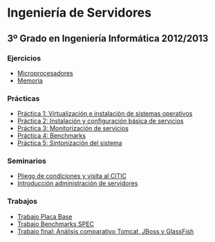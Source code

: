 Ingeniería de Servidores
=========================================
3º Grado en Ingeniería Informática 2012/2013
--------------------------------------------

### Ejercicios
* [Microprocesadores](ejercicios/01_microprocesadores.md)
* [Memoria](ejercicios/02_memoria.md)

### Prácticas
* [Práctica 1: Virtualización e instalación de sistemas operativos](practicas/practica_01/README.md)
* [Práctica 2: Instalación y configuración básica de servicios](practicas/practica_02/README.md)
* [Práctica 3: Monitorización de servicios](practicas/practica_03/README.md)
* [Práctica 4: Benchmarks](practicas/practica_04/README.md)
* [Práctica 5: Sintonización del sistema](practicas/practica_05/README.md)

### Seminarios
* [Pliego de condiciones y visita al CITIC](seminarios/seminario_01.md)
* [Introducción administración de servidores](seminarios/seminario_02.md)

### Trabajos
* [Trabajo Placa Base](trabajos/trabajo_01/README.md)
* [Trabajo Benchmarks SPEC](trabajos/trabajo_02/README.md)
* [Trabajo final: Análisis comparativo Tomcat, JBoss y GlassFish](trabajos/trabajo_final/README.md)
